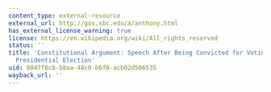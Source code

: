 ```yaml
---
content_type: external-resource
external_url: http://gos.sbc.edu/a/anthony.html
has_external_license_warning: true
license: https://en.wikipedia.org/wiki/All_rights_reserved
status: ''
title: 'Constitutional Argument: Speech After Being Convicted for Voting in the 1872
  Presidential Election'
uid: 8047f8c8-b8aa-48c0-b6f0-acb02d506535
wayback_url: ''
---
```

